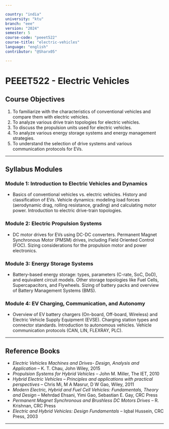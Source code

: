 ```yaml
---

country: "india"
university: "ktu"
branch: "eee"
version: "2024"
semester: 5
course-code: "peeet522"
course-title: "electric-vehicles"
language: "english"
contributor: "@Sharx05"

---
```


# PEEET522 - Electric Vehicles

## Course Objectives

1.  To familiarize with the characteristics of conventional vehicles and compare them with electric vehicles.
2.  To analyze various drive train topologies for electric vehicles.
3.  To discuss the propulsion units used for electric vehicles.
4.  To analyze various energy storage systems and energy management strategies.
5.  To understand the selection of drive systems and various communication protocols for EVs.

---

## Syllabus Modules

### Module 1: Introduction to Electric Vehicles and Dynamics

-   Basics of conventional vehicles vs. electric vehicles. History and classification of EVs. Vehicle dynamics: modeling load forces (aerodynamic drag, rolling resistance, grading) and calculating motor power. Introduction to electric drive-train topologies.

### Module 2: Electric Propulsion Systems

-   DC motor drives for EVs using DC-DC converters. Permanent Magnet Synchronous Motor (PMSM) drives, including Field Oriented Control (FOC). Sizing considerations for the propulsion motor and power electronics.

### Module 3: Energy Storage Systems

-   Battery-based energy storage: types, parameters (C-rate, SoC, DoD), and equivalent circuit models. Other storage topologies like Fuel Cells, Supercapacitors, and Flywheels. Sizing of battery packs and overview of Battery Management Systems (BMS).

### Module 4: EV Charging, Communication, and Autonomy

-   Overview of EV battery chargers (On-board, Off-board, Wireless) and Electric Vehicle Supply Equipment (EVSE). Charging station types and connector standards. Introduction to autonomous vehicles. Vehicle communication protocols (CAN, LIN, FLEXRAY, PLC).

---

## Reference Books

-   *Electric Vehicles Machines and Drives- Design, Analysis and Application* – K. T. Chau, John Wiley, 2015
-   *Propulsion Systems for Hybrid Vehicles* – John M. Miller, The IET, 2010
-   *Hybrid Electric Vehicles – Principles and applications with practical perspectives* – Chris Mi, M A Masrur, D W Gao, Wiley, 2011
-   *Modern Electric, Hybrid and Fuel Cell Vehicles: Fundamentals, Theory and Design* – Mehrdad Ehsani, Yimi Gao, Sebastian E. Gay, CRC Press
-   *Permanent Magnet Synchronous and Brushless DC Motors Drives* – R. Krishnan, CRC Press
-   *Electric and Hybrid Vehicles: Design Fundamentals* – Iqbal Hussein, CRC Press, 2003

---
